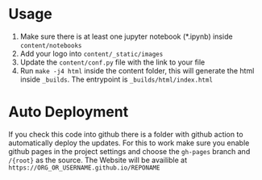 # Usage

1. Make sure there is at least one jupyter notebook (*.ipynb) inside `content/notebooks`
1. Add your logo into `content/_static/images`
1. Update the `content/conf.py` file with the link to your file
1. Run `make -j4 html` inside the content folder, this will generate the html inside `_builds`. The entrypoint is `_builds/html/index.html`

# Auto Deployment
If you check this code into github there is a folder with github action to automatically deploy the updates.
For this to work make sure you enable github pages in the project settings and choose the `gh-pages` branch and `/{root}` as the source.
The Website will be availible at `https://ORG_OR_USERNAME.github.io/REPONAME`
